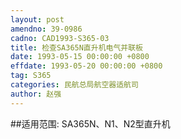 ```yaml
---
layout: post
amendno: 39-0986
cadno: CAD1993-S365-03
title: 检查SA365N直升机电气并联板
date: 1993-05-15 00:00:00 +0800
effdate: 1993-05-20 00:00:00 +0800
tag: S365
categories: 民航总局航空器适航司
author: 赵强
---
```


##适用范围:
SA365N、N1、N2型直升机

